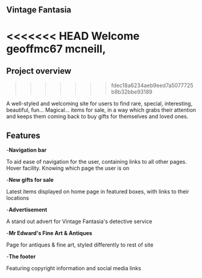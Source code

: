 ## Vintage Fantasia

<<<<<<< HEAD
Welcome geoffmc67 mcneill,
=======
## Project overview
>>>>>>> fdec18a6234aeb9eed7a5077725b8b32bbe93189

A well-styled and welcoming site for users to find rare, special, interesting, beautiful, fun... Magical... items for sale, in a way which grabs their attention and keeps them coming back to buy gifts for themselves and loved ones.

## Features

-__Navigation bar__

To aid ease of navigation for the user, containing links to all other pages. Hover facility. Knowing which page the user is on

-__New gifts for sale__

Latest items displayed on home page in featured boxes, with links to their locations

-__Advertisement__

A stand out advert for Vintage Fantasia's detective service

-__Mr Edward's Fine Art & Antiques__

Page for antiques & fine art, styled differently to rest of site

-__The footer__

Featuring copyright information and social media links
